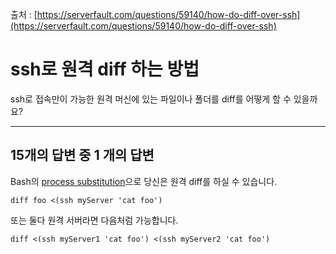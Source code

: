 출처 : [https://serverfault.com/questions/59140/how-do-diff-over-ssh](https://serverfault.com/questions/59140/how-do-diff-over-ssh)

# ssh로 원격 diff 하는 방법

ssh로 접속만이 가능한 원격 머신에 있는 파일이나 폴더를 diff를 어떻게 할 수 있을까요?

------

## 15개의 답변 중 1 개의 답변

Bash의 [process substitution](https://tldp.org/LDP/abs/html/process-sub.html)으로 당신은 원격 diff를 하실 수 있습니다.

```shell
diff foo <(ssh myServer 'cat foo')
```

또는 둘다 원격 서버라면 다음처럼 가능합니다.

```shell
diff <(ssh myServer1 'cat foo') <(ssh myServer2 'cat foo')
```
